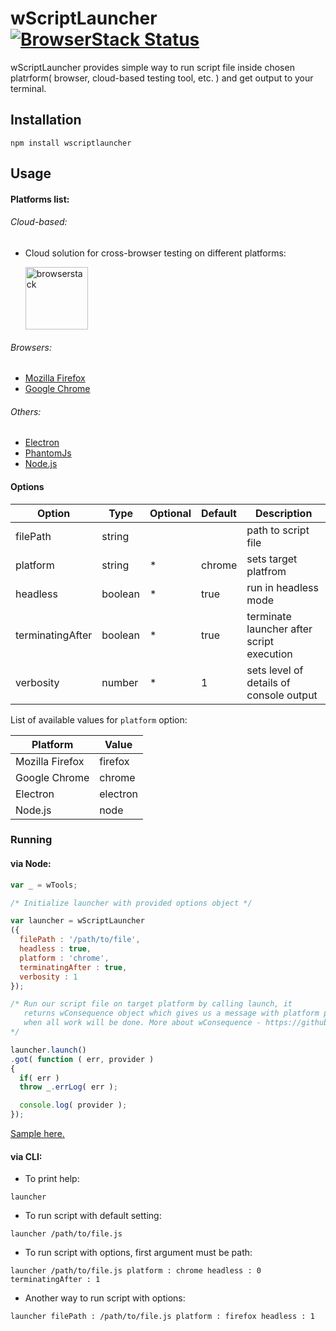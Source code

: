 # wScriptLauncher [![BrowserStack Status](https://www.browserstack.com/automate/badge.svg?badge_key=<badge_key>)](https://www.browserstack.com/automate/public-build/<badge_key>)

wScriptLauncher provides simple way to run script file inside chosen platrform( browser, cloud-based testing tool, etc. ) and get output to your terminal.

## Installation
```terminal
npm install wscriptlauncher
```

## Usage
#### Platforms list:
###### Cloud-based:
* <p>
  Cloud solution for cross-browser testing on different platforms:
  </p> 
  <a href="https://www.browserstack.com/">
  <img border="0" alt="browserstack" src="https://www.browserstack.com/images/layout/browserstack-logo-600x315.png" height="100" style="display:block">
  </a>


###### Browsers:
* [Mozilla Firefox]( https://www.mozilla.org/uk/firefox/new )
* [Google Chrome](https://www.google.com/chrome)

###### Others:
* [ Electron ](https://electron.atom.io)
* [ PhantomJs ](https://phantomjs.org)
* [ Node.js ](https://nodejs.org)

#### Options
Option | Type | Optional |  Default | Description
------------------------- | -------------------------| -------------------------| :------------------------- | -------------------------
filePath |string || |path to script file
platform |string|*|chrome| sets target platfrom
headless |boolean|*|true| run in headless mode
terminatingAfter |boolean|*|true| terminate launcher after script execution
verbosity |number|*|1| sets level of details of console output

List of available values for `platform` option:

Platform | Value |
------------------------- | -------------------------
Mozilla Firefox|firefox
Google Chrome|chrome
Electron|electron
Node.js|node

### Running

#### via Node:
```javascript
var _ = wTools;

/* Initialize launcher with provided options object */

var launcher = wScriptLauncher
({
  filePath : '/path/to/file',
  headless : true,
  platform : 'chrome',
  terminatingAfter : true,
  verbosity : 1
});

/* Run our script file on target platform by calling launch, it
   returns wConsequence object which gives us a message with platform provider
   when all work will be done. More about wConsequence - https://github.com/Wandalen/wConsequence
*/

launcher.launch()
.got( function ( err, provider )
{
  if( err )
  throw _.errLog( err );

  console.log( provider );
});
```
[Sample here.](https://github.com/Wandalen/wScriptLauncher/blob/master/sample/ScriptLauncher.js)

#### via CLI:
* To print help:
```terminal
launcher
```
* To run script with default setting:
```terminal
launcher /path/to/file.js
```
* To run script with options, first argument must be path:
```terminal
launcher /path/to/file.js platform : chrome headless : 0 terminatingAfter : 1
```
* Another way to run script with options:
```terminal
launcher filePath : /path/to/file.js platform : firefox headless : 1
```
